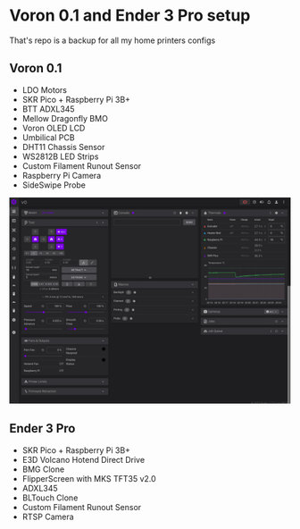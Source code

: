 
# Voron 0.1 and Ender 3 Pro setup

That's repo is a backup for all my home printers configs

## Voron 0.1
- LDO Motors
- SKR Pico + Raspberry Pi 3B+
- BTT ADXL345
- Mellow Dragonfly BMO
- Voron OLED LCD
- Umbilical PCB
- DHT11 Chassis Sensor
- WS2812B LED Strips
- Custom Filament Runout Sensor
- Raspberry Pi Camera
- SideSwipe Probe

![alt text](v0.png "v0 Fluidd")

## Ender 3 Pro
- SKR Pico + Raspberry Pi 3B+
- E3D Volcano Hotend Direct Drive
- BMG Clone
- FlipperScreen with MKS TFT35 v2.0
- ADXL345
- BLTouch Clone
- Custom Filament Runout Sensor
- RTSP Camera
